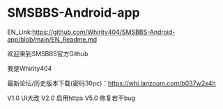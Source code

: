 # SMSBBS-Android-app

EN_Link:https://github.com/Whirity404/SMSBBS-Android-app/blob/main/EN_Readme.md

欢迎来到SMSBBS官方Github

我是Whirity404

最新论坛/历史版本下载(密码30pc)：https://whi.lanzoum.com/b037w2x4h


V1.0 UI大改
V2.0 启用https
V5.0 修复若干bug
